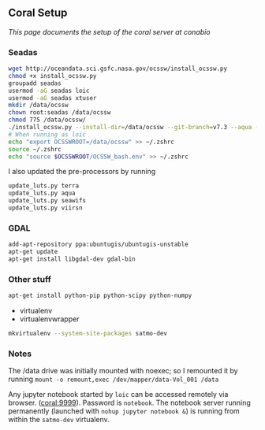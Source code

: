 ## Coral Setup

*This page documents the setup of the coral server at conabio*

### Seadas

```sh
wget http://oceandata.sci.gsfc.nasa.gov/ocssw/install_ocssw.py
chmod +x install_ocssw.py
groupadd seadas
usermod -aG seadas loic
usermod -aG seadas xtuser
mkdir /data/ocssw
chown root:seadas /data/ocssw
chmod 775 /data/ocssw/
./install_ocssw.py --install-dir=/data/ocssw --git-branch=v7.3 --aqua --seawifs --terra --viirsn
# When running as loic
echo "export OCSSWROOT=/data/ocssw" >> ~/.zshrc
source ~/.zshrc
echo "source $OCSSWROOT/OCSSW_bash.env" >> ~/.zshrc
```

I also updated the pre-processors by running
```sh
update_luts.py terra
update_luts.py aqua
update_luts.py seawifs
update_luts.py viirsn
```

### GDAL

```sh
add-apt-repository ppa:ubuntugis/ubuntugis-unstable
apt-get update
apt-get install libgdal-dev gdal-bin
```

### Other stuff

```sh
apt-get install python-pip python-scipy python-numpy
```

- virtualenv
- virtualenvwrapper

```sh
mkvirtualenv --system-site-packages satmo-dev
```

### Notes

The /data drive was initially mounted with noexec; so I remounted it by running `mount -o remount,exec /dev/mapper/data-Vol_001 /data`

Any jupyter notebook started by `loic` can be accessed remotely via browser. ([coral:9999](coral:9999)). Password is `notebook`. The notebook server running permanently (launched with `nohup jupyter notebook &`) is running from within the `satmo-dev` virtualenv.

